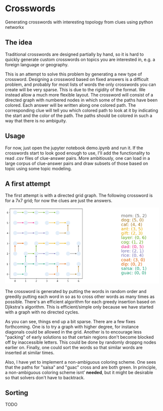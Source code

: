 # Crosswords

Generating crosswords with interesting topology from clues using python networkx

## The idea

Traditional crosswords are designed partially by hand, so it is hard to quickly generate custom crosswords on topics you are interested in, e.g. a foreign language
or geography. 

This is an attempt to solve this problem by generating a new type of crossword. Designing a crossword based on fixed answers is a difficult problem, and probably
for most lists of words the only crosswords you can create will be very sparse. This is due to the rigidity of the format. We instead allow a much more flexible
layout. The crossword will consist of a directed graph with numbered nodes in which some of the paths have been colored. Each answer will be written along one 
colored path. The corresponding clue will tell you which colored path to look at it by indicating the start and the color of the path. The paths should be colored
in such a way that there is no ambiguity. 

## Usage

For now, just open the jupyter notebook demo.ipynb and run it. If the crosswords start to look good enough to use, I'll add the functionality to read .csv files of clue-answer pairs. More ambitiously, one can load in a large corpus of clue-answer pairs and draw subsets of those based on topic using some topic modeling.

## A first attempt

The first attempt is with a directed grid graph. The following crossword is for a 7x7 grid; for now the clues are just the answers.

<img src = "crossword.png"/>

The crossword is generated by putting the words in random order and greedily putting each word in so as to cross other words as many times as possible. There's an efficient algorithm for each greedy insertion based on Djikstra's algorithm. This is efficient/simple only because we have started with a graph with no directed cycles.

As you can see, things end up a bit sparse. There are a few fixes forthcoming. One is to try a graph with higher degree, for instance diagonals could be allowed
in the grid. Another is to encourage less "packing" of early solutions so that certain regions don't become blocked off by inaccessible letters. This could be done by randomly droppng nodes earlier on. Finally, one could
sort the words so that similar words are inserted at similar times.

Also, I have yet to implement a non-ambiguous coloring scheme. One sees that the paths for "salsa" and "guac" cross and are both green. In principle, a non-ambiguous coloring scheme isnt' **needed**, but it might be desirable so that solvers don't have to backtrack.


## Sorting

TODO

